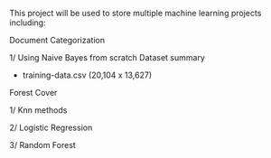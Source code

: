 This project will be used to store multiple machine learning projects including:

Document Categorization 

1/ Using Naive Bayes from scratch
Dataset summary
 - training-data.csv (20,104 x 13,627)
 

Forest Cover

1/ Knn methods

2/ Logistic Regression

3/ Random Forest


